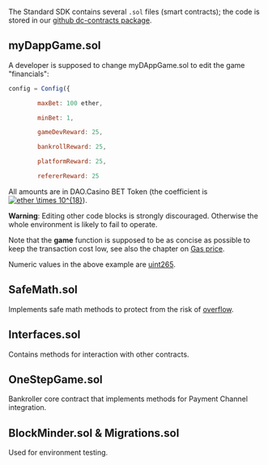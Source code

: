 The Standard SDK contains several `.sol` files (smart contracts); the code is stored in our [github dc-contracts package](https://github.com/DaoCasino/dc-contracts). 
## myDappGame.sol
A developer is supposed to change myDAppGame.sol to edit the game "financials":
```javascript
config = Config({

        maxBet: 100 ether,

        minBet: 1,

        gameDevReward: 25,

        bankrollReward: 25,

        platformReward: 25,

        refererReward: 25
```

All amounts are in DAO.Casino BET Token (the coefficient is <a href="http://www.codecogs.com/eqnedit.php?latex=ether&space;\times&space;10^{18}" target="_blank"><img src="http://latex.codecogs.com/gif.latex?ether&space;\times&space;10^{18}" title="ether \times 10^{18}" /></a>).

**Warning**: Editing other code blocks is strongly discouraged. Otherwise the whole environment is likely to fail to operate. 

Note that the **game** function is supposed to be as concise as possible to keep the transaction cost low, see also the chapter on [Gas price](https://github.com/DaoCasino/dc-monorepo/tree/development/packages/Documentation/2.%20Developer%20Sandbox/2.7.-Notes-on-Transaction-Pricing-(Gas)). 

Numeric values in the above example are [uint265](https://ethereum.stackexchange.com/questions/29946/what-is-uint256).

## SafeMath.sol
Implements safe math methods to protect from the risk of [overflow](https://ethereumdev.io/safemath-protect-overflows/).
## Interfaces.sol
Contains methods for interaction with other contracts. 
## OneStepGame.sol
Bankroller core contract that implements methods for Payment Channel integration.

## BlockMinder.sol & Migrations.sol

Used for environment testing.

